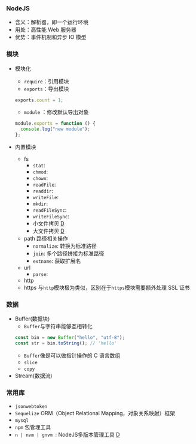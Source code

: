 ### NodeJS

- 含义：解析器，即一个运行环境
- 用处：高性能 Web 服务器
- 优势：事件机制和异步 IO 模型

### 模块

- 模块化

  - `require`：引用模块
  - `exports`：导出模块

  ```js
  exports.count = 1;
  ```

  - `module` ：修改默认导出对象

  ```js
  module.exports = function () {
    console.log("new module");
  };
  ```

- 内置模块
  - fs
    - `stat`:
    - `chmod`:
    - `chown`:
    - `readFile`:
    - `readdir`:
    - `writeFile`:
    - `mkdir`:
    - `readFileSync`:
    - `writeFileSync`:
    - 小文件拷贝 [D](./demos/copy1.js)
    - 大文件拷贝 [D](./demos/copyBig.js)
  - path 路径相关操作
    - `normalize`: 转换为标准路径
    - `join`: 多个路径拼接为标准路径
    - `extname`: 获取扩展名
  - url
    - `parse`:
  - http
  - https 与`http`模块极为类似，区别在于`https`模块需要额外处理 SSL 证书

### 数据

- Buffer(数据块)
  - `Buffer`与字符串能够互相转化
  ```js
  const bin = new Buffer("hello", "utf-8");
  const str = bin.toString(); // 'hello'
  ```
  - `Buffer`像是可以做指针操作的 C 语言数组
  - `slice`
  - `copy`
- Stream(数据流)

### 常用库

- `jsonwebtoken`
- `Sequelize` ORM（Object Relational Mapping，对象关系映射）框架
- `mysql`
- `npm` 包管理工具
- `n | nvm | gnvm `: NodeJS多版本管理工具 [D](./version-manage.md)
